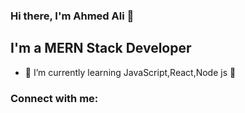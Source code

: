 ### Hi there, I'm Ahmed Ali 👋


## I'm a MERN Stack Developer
- 🌱 I’m currently learning JavaScript,React,Node js 🤣

### Connect with me:

[Portfolio]: https://ahmedali1.netlify.app/ 
[linkedin]: https://www.linkedin.com/in/ahmed-ali26/
[Resume]: https://drive.google.com/file/d/1-BAPNupAJZrQu0hzSJm4na_4XXazNRtE/view?usp=sharing




